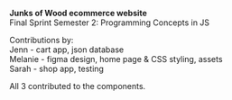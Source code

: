 <b>Junks of Wood ecommerce website</b>
<br>Final Sprint Semester 2: Programming Concepts in JS

Contributions by:
<br>Jenn - cart app, json database
<br>Melanie - figma design, home page & CSS styling, assets
<br>Sarah - shop app, testing

All 3 contributed to the components. 
